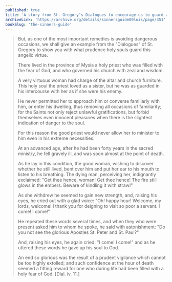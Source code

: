 ```yaml
---
published: true
title: 'A story from St. Gregory’s Dialogues to encourage us to guard against Lust'
archiveLink: 'https://archive.org/details/sinnersguide00luis/page/351'
bookSlug: 'the-sinners-guide'
---
```


> But, as one of the most important remedies is avoiding dangerous occasions, we shall give an example from the "Dialogues" of St. Gregory to show you with what prudence holy souls guard this angelic virtue.
>
> There lived in the province of Mysia a holy priest who was filled with the fear of God, and who governed his church with zeal and wisdom.
>
> A very virtuous woman had charge of the altar and church furniture. This holy soul the priest loved as a sister, but he was as guarded in his intercourse with her as if she were his enemy.
>
> He never permitted her to approach him or converse familiarly with him, or enter his dwelling, thus removing all occasions of familiarity; for the Saints not only reject unlawful gratifications, but forbid themselves even innocent pleasures when there is the slightest indication of danger to the soul.
>
> For this reason the good priest would never allow her to minister to him even in his extreme necessities.
>
> At an advanced age, after he had been forty years in the sacred ministry, he fell gravely ill, and was soon almost at the point of death.
>
> As he lay in this condition, the good woman, wishing to discover whether he still lived, bent over him and put her ear to his mouth to listen to his breathing. The dying man, perceiving her, indignantly exclaimed: "Get thee hence, woman! Get thee hence! The fire still glows in the embers. Beware of kindling it with straw!"
>
> As she withdrew he seemed to gain new strength, and, raising his eyes, he cried out with a glad voice: "Oh! happy hour! Welcome, my lords, welcome! I thank you for deigning to visit so poor a servant. I come! I come!"
>
> He repeated these words several times, and when they who were present asked him to whom he spoke, he said with astonishment: "Do you not see the glorious Apostles St. Peter and St. Paul?"
>
> And, raising his eyes, he again cried: "I come! I come!" and as he uttered these words he gave up his soul to God.
>
> An end so glorious was the result of a prudent vigilance which cannot be too highly extolled; and such confidence at the hour of death seemed a fitting reward for one who during life had been filled with a holy fear of God. [Dial. iv. 11.]
